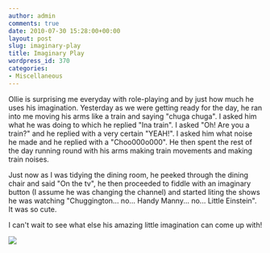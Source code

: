 ```yaml
---
author: admin
comments: true
date: 2010-07-30 15:28:00+00:00
layout: post
slug: imaginary-play
title: Imaginary Play
wordpress_id: 370
categories:
- Miscellaneous
---
```


Ollie is surprising me everyday with role-playing and by just how much he uses his imagination.  Yesterday as we were getting ready for the day, he ran into me moving his arms like a train and saying "chuga chuga".  I asked him what he was doing to which he replied "Ina train".  I asked "Oh! Are you a train?" and he replied with a very certain "YEAH!".  I asked him what noise he made and he replied with a "Choo000o000".  He then spent the rest of the day running round with his arms making train movements and making train noises.  
  
Just now as I was tidying the dining room, he peeked through the dining chair and said "On the tv", he then proceeded to fiddle with an imaginary button (I assume he was changing the channel) and started liting the shows he was watching "Chuggington... no... Handy Manny... no... Little Einstein".  It was so cute.  
  
I can't wait to see what else his amazing little imagination can come up with!

![](https://blogger.googleusercontent.com/tracker/251139911615938991-556977601621057559?l=www.outmumbered.com)
